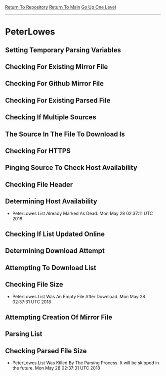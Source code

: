 [Return To Repository](https://github.com/deathbybandaid/piholeparser/)
[Return To Main](https://github.com/deathbybandaid/piholeparser/blob/master/RecentRunLogs/Mainlog.md)
[Go Up One Level](https://github.com/deathbybandaid/piholeparser/blob/master/RecentRunLogs/TopLevelScripts/30-Processing-External-Blacklists.md)
____________________________________
# PeterLowes
## Setting Temporary Parsing Variables
## Checking For Existing Mirror File
## Checking For Github Mirror File
## Checking For Existing Parsed File
## Checking If Multiple Sources
## The Source In The File To Download Is
## Checking For HTTPS
## Pinging Source To Check Host Availability
## Checking File Header
## Determining Host Availability
* PeterLowes List Already Marked As Dead. Mon May 28 02:37:11 UTC 2018
## Checking If List Updated Online
## Determining Download Attempt
## Attempting To Download List
## Checking File Size
* PeterLowes List Was An Empty File After Download. Mon May 28 02:37:31 UTC 2018
## Attempting Creation Of Mirror File
## Parsing List
## Checking Parsed File Size
* PeterLowes List Was Killed By The Parsing Process. It will be skipped in the future. Mon May 28 02:37:31 UTC 2018
